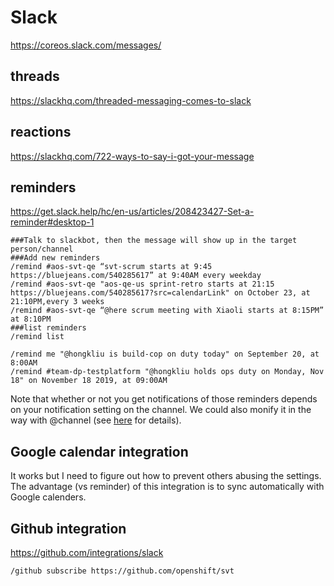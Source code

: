# Slack

https://coreos.slack.com/messages/

## threads

https://slackhq.com/threaded-messaging-comes-to-slack

## reactions

https://slackhq.com/722-ways-to-say-i-got-your-message

## reminders

https://get.slack.help/hc/en-us/articles/208423427-Set-a-reminder#desktop-1

```
###Talk to slackbot, then the message will show up in the target person/channel
###Add new reminders
/remind #aos-svt-qe “svt-scrum starts at 9:45 https://bluejeans.com/540285617” at 9:40AM every weekday
/remind #aos-svt-qe "aos-qe-us sprint-retro starts at 21:15 https://bluejeans.com/540285617?src=calendarLink" on October 23, at 21:10PM,every 3 weeks
/remind #aos-svt-qe “@here scrum meeting with Xiaoli starts at 8:15PM” at 8:10PM
###list reminders
/remind list

/remind me "@hongkliu is build-cop on duty today" on September 20, at 8:00AM
/remind #team-dp-testplatform "@hongkliu holds ops duty on Monday, Nov 18" on November 18 2019, at 09:00AM
```

Note that whether or not you get notifications of those reminders depends on your notification setting on the channel. We could also monify it in the way with @channel (see [here](https://get.slack.help/hc/en-us/articles/202009646-Notify-a-channel-or-workspace) for details).

## Google calendar integration

It works but I need to figure out how to prevent others abusing the settings.
The advantage (vs reminder) of this integration is to sync automatically with Google calenders.

## Github integration

https://github.com/integrations/slack

```
/github subscribe https://github.com/openshift/svt
```
